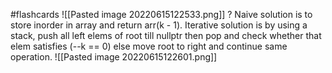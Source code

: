 #flashcards 
![[Pasted image 20220615122533.png]]
?
Naive solution is to store inorder in array and return arr(k - 1). Iterative solution is by using a stack, push all left elems of root till nullptr then pop and check whether that elem satisfies (--k == 0) else move root to right and continue same operation.
![[Pasted image 20220615122601.png]]
